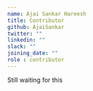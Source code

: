 ```yaml
---
name: Ajai Sankar Hareesh
title: Contributor
github: AjaiSankar
twitter: ""
linkedin: ""
slack: ""
joining_date: ""
role : contributor
---
```


Still waiting for this
